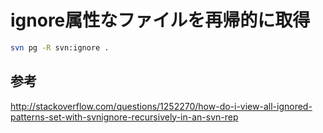 ﻿# ignore属性なファイルを再帰的に取得

```bash
svn pg -R svn:ignore .
```

## 参考
http://stackoverflow.com/questions/1252270/how-do-i-view-all-ignored-patterns-set-with-svnignore-recursively-in-an-svn-rep
